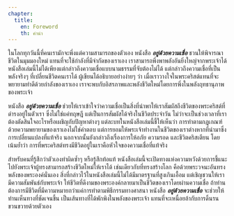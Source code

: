 ```yaml
---
chapter:
  title:
    en: Foreword
    th: คำนำ
---
```


ในโลกทุกวันนี้ที่คนเรามักจะพึ่งแต่ความสามารถของตัวเอง หนังสือ ***อยู่ด้วยความเชื่อ*** ชวนให้พิจารณาชีวิตในมุมมองใหม่ แทนที่จะใช้กำลังที่มีจำกัดของเราเอง เราสามารถพึ่งพาพลังอันยิ่งใหญ่จากพระเจ้าได้  หนังสือเล่มนี้ไม่ได้เพียงแต่กล่าวถึงความเชื่อแบบนามธรรมที่จับต้องไม่ได้ แต่กล่าวถึงความเชื่อที่เป็นพลังจริงๆ ที่เปลี่ยนชีวิตคนเราได้ ผู้เขียนได้อธิบายอย่างง่ายๆ ว่า เมื่อเราวางใจในพระคริสต์แทนที่จะพยายามทำดีด้วยกำลังของเราเอง เราจะพบกับอิสรภาพและพลังชีวิตใหม่โดยการพึ่งในพลังฤทธานุภาพของพระเจ้า

หนังสือ ***อยู่ด้วยความเชื่อ*** ช่วยให้เราเข้าใจว่าความเชื่อเป็นสิ่งที่นำพาให้เราสัมผัสถึงชีวิตของพระคริสต์ที่ดำรงอยู่ในตัวเรา ซึ่งไม่ใช่แค่ทฤษฎี แต่เป็นการสัมผัสได้จริงในชีวิตประจำวัน ไม่ว่าจะเป็นช่วงเวลาที่เราต้องตัดสินใจอะไรหรือเผชิญกับปัญหาต่างๆ แต่ละบทในหนังสือเล่มนี้ชี้ให้เห็นว่า การทำตามกฎเกณฑ์ด้วยความพยายามของเราเองไม่ใช่คำตอบ แต่การยอมให้พระเจ้าทำงานในชีวิตของเราต่างหากที่นำมาซึ่งการเปลี่ยนแปลงที่แท้จริง นอกจากนั้นยังกล่าวถึงเรื่องการให้อภัย ความรอด และชีวิตคริสเตียน โดยเน้นย้ำว่า การที่พระคริสต์ทรงมีชีวิตอยู่ในเราคือหัวใจของความเชื่อที่แท้จริง

สำหรับคนที่รู้สึกว่าตัวเองทำผิดซ้ำๆ หรือรู้สึกท้อแท้ หนังสือเล่มนี้จะเปิดทางแห่งความหวังด้วยการชี้แนะไปยังพระเจ้าผู้ทรงสามารถสร้างชีวิตใหม่ให้เราได้  เช่นเดียวกับที่ทรงสร้างโลก คือด้วยพระวจนะอันทรงพลังของพระองค์นั่นเอง 
สิ่งที่กล่าวไว้ในหนังสือเล่มนี้ไม่ได้มีมาตรฐานที่สูงเกินเอื้อม แต่เชิญชวนให้เรามีความสัมพันธ์กับพระเจ้า ให้ชีวิตที่ดีงามของพระองค์กลายมาเป็นชีวิตของเราโดยผ่านความเชื่อ ถ้าท่านต้องการมีชีวิตที่มีความหมายกว่าแค่การทำตามพิธีกรรมทางศาสนา หนังสือ ***อยู่ด้วยความเชื่อ*** จะช่วยให้ท่านเห็นทางที่ชัดเจนขึ้น เป็นเส้นทางที่ได้พักพิงในพลังของพระเจ้า แทนที่จะเหนื่อยล้ากับการดิ้นรนขวนขวายด้วยตัวเอง